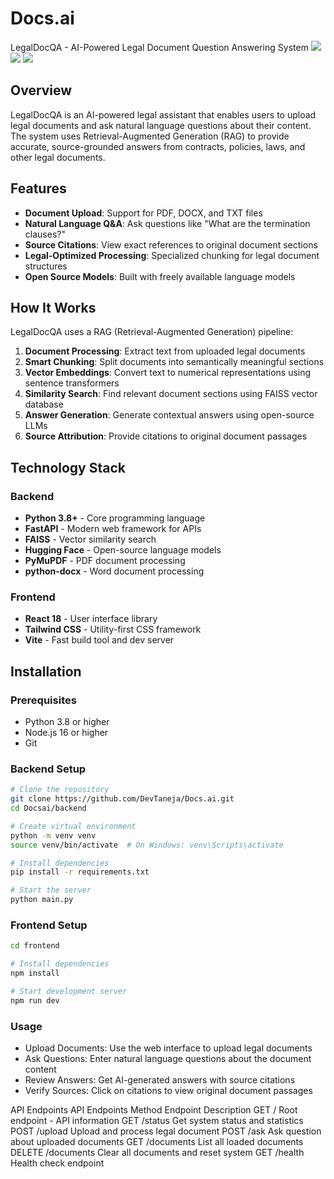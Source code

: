 # Docs.ai
LegalDocQA - AI-Powered Legal Document Question Answering System
![](https://img.shields.io/badge/Python-3.8+-blue.svg)
![](https://img.shields.io/badge/FastAPI-0.68+-green.svg)
![](https://img.shields.io/badge/React-18+-blue.svg)
## Overview

LegalDocQA is an AI-powered legal assistant that enables users to upload legal documents and ask natural language questions about their content. The system uses Retrieval-Augmented Generation (RAG) to provide accurate, source-grounded answers from contracts, policies, laws, and other legal documents.

## Features

- **Document Upload**: Support for PDF, DOCX, and TXT files
- **Natural Language Q&A**: Ask questions like "What are the termination clauses?"
- **Source Citations**: View exact references to original document sections
- **Legal-Optimized Processing**: Specialized chunking for legal document structures
- **Open Source Models**: Built with freely available language models

## How It Works

LegalDocQA uses a RAG (Retrieval-Augmented Generation) pipeline:

1. **Document Processing**: Extract text from uploaded legal documents
2. **Smart Chunking**: Split documents into semantically meaningful sections
3. **Vector Embeddings**: Convert text to numerical representations using sentence transformers
4. **Similarity Search**: Find relevant document sections using FAISS vector database
5. **Answer Generation**: Generate contextual answers using open-source LLMs
6. **Source Attribution**: Provide citations to original document passages

## Technology Stack

### Backend
- **Python 3.8+** - Core programming language
- **FastAPI** - Modern web framework for APIs
- **FAISS** - Vector similarity search
- **Hugging Face** - Open-source language models
- **PyMuPDF** - PDF document processing
- **python-docx** - Word document processing

### Frontend
- **React 18** - User interface library
- **Tailwind CSS** - Utility-first CSS framework
- **Vite** - Fast build tool and dev server

## Installation

### Prerequisites
- Python 3.8 or higher
- Node.js 16 or higher
- Git

### Backend Setup

```bash
# Clone the repository
git clone https://github.com/DevTaneja/Docs.ai.git
cd Docsai/backend

# Create virtual environment
python -m venv venv
source venv/bin/activate  # On Windows: venv\Scripts\activate

# Install dependencies
pip install -r requirements.txt

# Start the server
python main.py
```

### Frontend Setup
```bash
cd frontend

# Install dependencies
npm install

# Start development server
npm run dev
```
### Usage
 - Upload Documents: Use the web interface to upload legal documents
 - Ask Questions: Enter natural language questions about the document content
 - Review Answers: Get AI-generated answers with source citations
 - Verify Sources: Click on citations to view original document passages

API Endpoints
API Endpoints
Method	Endpoint	Description
GET	/	Root endpoint - API information
GET	/status	Get system status and statistics
POST	/upload	Upload and process legal document
POST	/ask	Ask question about uploaded documents
GET	/documents	List all loaded documents
DELETE	/documents	Clear all documents and reset system
GET	/health	Health check endpoint
